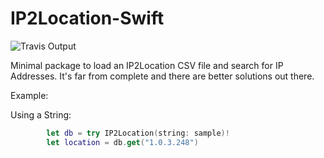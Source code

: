 # IP2Location-Swift
![Travis Output](https://travis-ci.com/alisle/IP2Location-Swift.svg?branch=master)

Minimal package to load an IP2Location  CSV file and search for IP Addresses. It's far from complete and there are  better solutions out there.


Example:

Using a String:

```swift
        let db = try IP2Location(string: sample)!
        let location = db.get("1.0.3.248")
```
